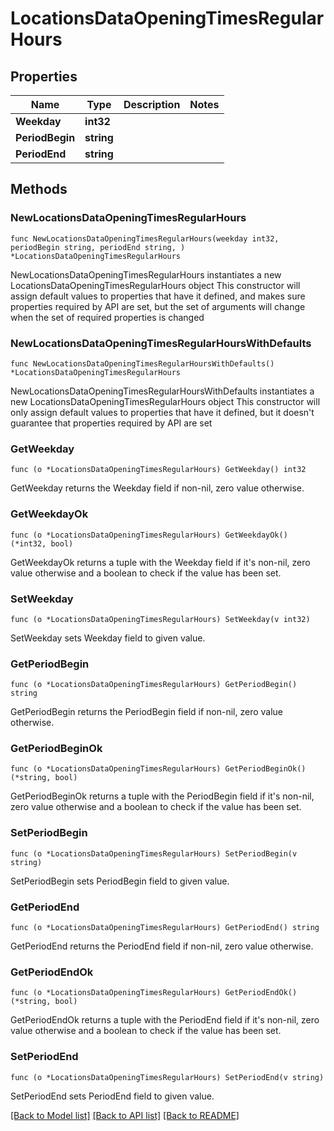 # LocationsDataOpeningTimesRegularHours

## Properties

Name | Type | Description | Notes
------------ | ------------- | ------------- | -------------
**Weekday** | **int32** |  | 
**PeriodBegin** | **string** |  | 
**PeriodEnd** | **string** |  | 

## Methods

### NewLocationsDataOpeningTimesRegularHours

`func NewLocationsDataOpeningTimesRegularHours(weekday int32, periodBegin string, periodEnd string, ) *LocationsDataOpeningTimesRegularHours`

NewLocationsDataOpeningTimesRegularHours instantiates a new LocationsDataOpeningTimesRegularHours object
This constructor will assign default values to properties that have it defined,
and makes sure properties required by API are set, but the set of arguments
will change when the set of required properties is changed

### NewLocationsDataOpeningTimesRegularHoursWithDefaults

`func NewLocationsDataOpeningTimesRegularHoursWithDefaults() *LocationsDataOpeningTimesRegularHours`

NewLocationsDataOpeningTimesRegularHoursWithDefaults instantiates a new LocationsDataOpeningTimesRegularHours object
This constructor will only assign default values to properties that have it defined,
but it doesn't guarantee that properties required by API are set

### GetWeekday

`func (o *LocationsDataOpeningTimesRegularHours) GetWeekday() int32`

GetWeekday returns the Weekday field if non-nil, zero value otherwise.

### GetWeekdayOk

`func (o *LocationsDataOpeningTimesRegularHours) GetWeekdayOk() (*int32, bool)`

GetWeekdayOk returns a tuple with the Weekday field if it's non-nil, zero value otherwise
and a boolean to check if the value has been set.

### SetWeekday

`func (o *LocationsDataOpeningTimesRegularHours) SetWeekday(v int32)`

SetWeekday sets Weekday field to given value.


### GetPeriodBegin

`func (o *LocationsDataOpeningTimesRegularHours) GetPeriodBegin() string`

GetPeriodBegin returns the PeriodBegin field if non-nil, zero value otherwise.

### GetPeriodBeginOk

`func (o *LocationsDataOpeningTimesRegularHours) GetPeriodBeginOk() (*string, bool)`

GetPeriodBeginOk returns a tuple with the PeriodBegin field if it's non-nil, zero value otherwise
and a boolean to check if the value has been set.

### SetPeriodBegin

`func (o *LocationsDataOpeningTimesRegularHours) SetPeriodBegin(v string)`

SetPeriodBegin sets PeriodBegin field to given value.


### GetPeriodEnd

`func (o *LocationsDataOpeningTimesRegularHours) GetPeriodEnd() string`

GetPeriodEnd returns the PeriodEnd field if non-nil, zero value otherwise.

### GetPeriodEndOk

`func (o *LocationsDataOpeningTimesRegularHours) GetPeriodEndOk() (*string, bool)`

GetPeriodEndOk returns a tuple with the PeriodEnd field if it's non-nil, zero value otherwise
and a boolean to check if the value has been set.

### SetPeriodEnd

`func (o *LocationsDataOpeningTimesRegularHours) SetPeriodEnd(v string)`

SetPeriodEnd sets PeriodEnd field to given value.



[[Back to Model list]](../README.md#documentation-for-models) [[Back to API list]](../README.md#documentation-for-api-endpoints) [[Back to README]](../README.md)


